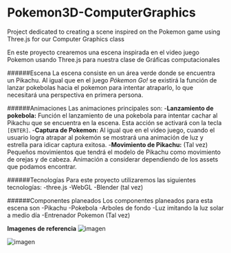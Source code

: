 # Pokemon3D-ComputerGraphics

Project dedicated to creating a scene inspired on the Pokemon game using Three.js for our Computer Graphics class

En este proyecto crearemos una escena inspirada en el video juego Pokemon usando Three.js para nuestra clase de Gráficas computacionales

######Escena
La escena consiste en un área verde donde se encuentra un Pikachu. Al igual que en el juego *Pókemon Go!* se existirá la función de lanzar pokebolas hacia el pokemon para intentar atraparlo, lo que necesitará una perspectiva en primera persona.

######Animaciones
Las animaciones principales son:
-**Lanzamiento de pokebola:** Función el lanzamiento de una pokebola para intentar cachar al Pikachu que se encuentra en la escena. Esta acción se activará con la tecla `[ENTER]`.
-**Captura de Pokemon:** Al igual que en el video juego, cuando el usuario logra atrapar al pokemón se mostrará una animación de luz y estrella para idicar captura exitosa.
-**Movimiento de Pikachu:** (Tal vez) Pequeños movimientos que tendrá el modelo de Pikachu como movimiento de orejas y de cabeza. Animación a considerar dependiendo de los assets que podamos encontrar.

######Tecnologías
Para este proyecto utilizaremos las siguientes tecnologías:
-three.js
-WebGL
-Blender (tal vez)

######Componentes planeados
Los componentes planeados para esta escena son
-Pikachu
-Pokebola
-Arboles de fondo
-Luz imitando la luz solar a medio día
-Entrenador Pokemon (Tal vez)

**Imagenes de referencia**
![imagen](https://user-images.githubusercontent.com/54066974/149452558-66fecd45-5f40-4855-85d8-c8bc7ec5c126.png)

![imagen](https://user-images.githubusercontent.com/54066974/149452588-af03a3c1-3683-4d6e-b431-019edd040b23.png)

